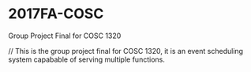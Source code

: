 # 2017FA-COSC
Group Project Final for COSC 1320 

// This is the group project final for COSC 1320, it is an event scheduling  system capabable of serving multiple functions.

